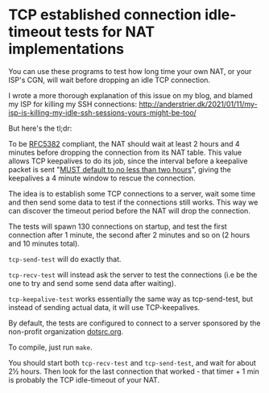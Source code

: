# TCP established connection idle-timeout tests for NAT implementations

You can use these programs to test how long time your own NAT, or your ISP's CGN, will wait before dropping an idle TCP connection.

I wrote a more thorough explanation of this issue on my blog, and blamed my ISP for killing my SSH connections: <http://anderstrier.dk/2021/01/11/my-isp-is-killing-my-idle-ssh-sessions-yours-might-be-too/>

But here's the tl;dr:

To be [RFC5382](https://tools.ietf.org/html/rfc5382) compliant, the NAT should wait at least 2 hours and 4 minutes before dropping the connection from its NAT table.
This value allows TCP keepalives to do its job, since the interval before a keepalive packet is sent "[MUST default to no less than two hours](https://tools.ietf.org/html/rfc1122)", giving the keepalives a 4 minute window to rescue the connection.

The idea is to establish some TCP connections to a server, wait some time and then send some data to test if the connections still works. This way we can discover the timeout period before the NAT will drop the connection. 

The tests will spawn 130 connections on startup, and test the first connection after 1 minute, the second after 2 minutes and so on (2 hours and 10 minutes total).

`tcp-send-test` will do exactly that.

`tcp-recv-test` will instead ask the server to test the connections (i.e be the one to try and send some send data after waiting).

`tcp-keepalive-test` works essentially the same way as tcp-send-test, but instead of sending actual data, it will use TCP-keepalives.

By default, the tests are configured to connect to a server sponsored by the non-profit organization [dotsrc.org](https://dotsrc.org/).

To compile, just run `make`. 

You should start both `tcp-recv-test` and `tcp-send-test`, and wait for about 2½ hours. Then look for the last connection that worked - that timer + 1 min is probably the TCP idle-timeout of your NAT.
